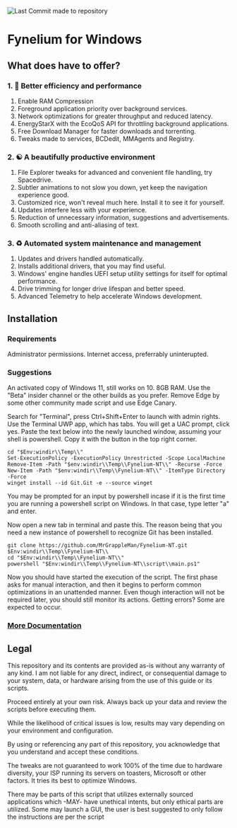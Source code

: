![Last Commit made to repository](https://img.shields.io/github/last-commit/MrGrappleMan/Fynelium-NT?style=for-the-badge)

# Fynelium for Windows

## What does have to offer?

### 1. 🚀 Better efficiency and performance

1. Enable RAM Compression
2. Foreground application priority over background services.
3. Network optimizations for greater throughput and reduced latency.
4. EnergyStarX with the EcoQoS API for throttling background applications.
5. Free Download Manager for faster downloads and torrenting.
6. Tweaks made to services, BCDedit, MMAgents and Registry.

### 2. ☯️ A beautifully productive environment

1. File Explorer tweaks for advanced and convenient file handling, try Spacedrive.
2. Subtler animations to not slow you down, yet keep the navigation experience good.
3. Customized rice, won't reveal much here. Install it to see it for yourself.
4. Updates interfere less with your experience.
5. Reduction of unnecessary information, suggestions and advertisements.
6. Smooth scrolling and anti-aliasing of text.

### 3. ♻️ Automated system maintenance and management

1. Updates and drivers handled automatically.
2. Installs additional drivers, that you may find useful.
3. Windows' engine handles UEFI setup utility settings for itself for optimal performance.
4. Drive trimming for longer drive lifespan and better speed.
5. Advanced Telemetry to help accelerate Windows development.

## Installation
### Requirements
Administrator permissions.
Internet access, preferrably uninterupted.

### Suggestions
An activated copy of Windows 11, still works on 10.
8GB RAM.
Use the "Beta" insider channel or the other builds as you prefer.
Remove Edge by some other community made script and use Edge Canary.

Search for "Terminal", press Ctrl+Shift+Enter to launch with admin rights. Use the Terminal UWP app, which has tabs.
You will get a UAC prompt, click yes.
Paste the text below into the newly launched window, assuming your shell is powershell. Copy it with the button in the top right corner.

```
cd "$Env:windir\\Temp\\"
Set-ExecutionPolicy -ExecutionPolicy Unrestricted -Scope LocalMachine
Remove-Item -Path "$env:windir\\Temp\\Fynelium-NT\\" -Recurse -Force
New-Item -Path "$env:windir\\Temp\\Fynelium-NT\\" -ItemType Directory -Force
winget install --id Git.Git -e --source winget

```
You may be prompted for an input by powershell incase if it is the first time you are running a powershell script on Windows.
In that case, type letter "a" and enter.

Now open a new tab in terminal and paste this. The reason being that you need a new instance of powershell to recognize Git has been installed.

```
git clone https://github.com/MrGrappleMan/Fynelium-NT.git $Env:windir\\Temp\\Fynelium-NT\\
cd "$Env:windir\\Temp\\Fynelium-NT\\"
powershell "$Env:windir\\Temp\\Fynelium-NT\\script\\main.ps1"

```
Now you should have started the execution of the script.
The first phase asks for manual interaction, and then it begins to perform common optimizations in an unattended manner.
Even though interaction will not be required later, you should still monitor its actions. Getting errors? Some are expected to occur.

### [More Documentation](https://www.notion.so/Windows-27642d161cf980b395c2fbbd1d1f70ae?source=copy_link)

## Legal

This repository and its contents are provided as-is without any warranty of any kind.
I am not liable for any direct, indirect, or consequential damage to your system, data, or hardware arising from the use of this guide or its scripts.

Proceed entirely at your own risk. Always back up your data and review the scripts before executing them.

While the likelihood of critical issues is low, results may vary depending on your environment and configuration.

By using or referencing any part of this repository, you acknowledge that you understand and accept these conditions.

The tweaks are not guaranteed to work 100% of the time due to hardware diversity, your ISP running its servers on toasters, Microsoft or other factors.
It tries its best to optimize Windows.

There may be parts of this script that utilizes externally sourced applications which -MAY- have unethical intents, but only ethical parts are utilized.
Some may launch a GUI, the user is best suggested to only follow the instructions are per the script
